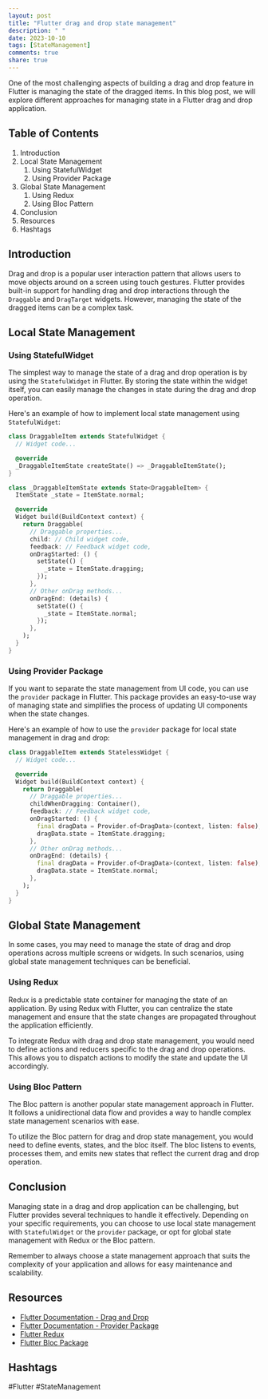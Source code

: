 ```yaml
---
layout: post
title: "Flutter drag and drop state management"
description: " "
date: 2023-10-10
tags: [StateManagement]
comments: true
share: true
---
```


One of the most challenging aspects of building a drag and drop feature in Flutter is managing the state of the dragged items. In this blog post, we will explore different approaches for managing state in a Flutter drag and drop application.

## Table of Contents
1. Introduction
2. Local State Management
   1. Using StatefulWidget
   2. Using Provider Package
3. Global State Management
   1. Using Redux
   2. Using Bloc Pattern
4. Conclusion
5. Resources
6. Hashtags

## Introduction

Drag and drop is a popular user interaction pattern that allows users to move objects around on a screen using touch gestures. Flutter provides built-in support for handling drag and drop interactions through the `Draggable` and `DragTarget` widgets. However, managing the state of the dragged items can be a complex task.

## Local State Management

### Using StatefulWidget

The simplest way to manage the state of a drag and drop operation is by using the `StatefulWidget` in Flutter. By storing the state within the widget itself, you can easily manage the changes in state during the drag and drop operation.

Here's an example of how to implement local state management using `StatefulWidget`:

```dart
class DraggableItem extends StatefulWidget {
  // Widget code...

  @override
  _DraggableItemState createState() => _DraggableItemState();
}

class _DraggableItemState extends State<DraggableItem> {
  ItemState _state = ItemState.normal;

  @override
  Widget build(BuildContext context) {
    return Draggable(
      // Draggable properties...
      child: // Child widget code,
      feedback: // Feedback widget code,
      onDragStarted: () {
        setState(() {
          _state = ItemState.dragging;
        });
      },
      // Other onDrag methods...
      onDragEnd: (details) {
        setState(() {
          _state = ItemState.normal;
        });
      },
    );
  }
}
```

### Using Provider Package

If you want to separate the state management from UI code, you can use the `provider` package in Flutter. This package provides an easy-to-use way of managing state and simplifies the process of updating UI components when the state changes.

Here's an example of how to use the `provider` package for local state management in drag and drop:

```dart
class DraggableItem extends StatelessWidget {
  // Widget code...

  @override
  Widget build(BuildContext context) {
    return Draggable(
      // Draggable properties...
      childWhenDragging: Container(),
      feedback: // Feedback widget code,
      onDragStarted: () {
        final dragData = Provider.of<DragData>(context, listen: false);
        dragData.state = ItemState.dragging;
      },
      // Other onDrag methods...
      onDragEnd: (details) {
        final dragData = Provider.of<DragData>(context, listen: false);
        dragData.state = ItemState.normal;
      },
    );
  }
}
```

## Global State Management

In some cases, you may need to manage the state of drag and drop operations across multiple screens or widgets. In such scenarios, using global state management techniques can be beneficial.

### Using Redux

Redux is a predictable state container for managing the state of an application. By using Redux with Flutter, you can centralize the state management and ensure that the state changes are propagated throughout the application efficiently.

To integrate Redux with drag and drop state management, you would need to define actions and reducers specific to the drag and drop operations. This allows you to dispatch actions to modify the state and update the UI accordingly.

### Using Bloc Pattern

The Bloc pattern is another popular state management approach in Flutter. It follows a unidirectional data flow and provides a way to handle complex state management scenarios with ease.

To utilize the Bloc pattern for drag and drop state management, you would need to define events, states, and the bloc itself. The bloc listens to events, processes them, and emits new states that reflect the current drag and drop operation.

## Conclusion

Managing state in a drag and drop application can be challenging, but Flutter provides several techniques to handle it effectively. Depending on your specific requirements, you can choose to use local state management with `StatefulWidget` or the `provider` package, or opt for global state management with Redux or the Bloc pattern.

Remember to always choose a state management approach that suits the complexity of your application and allows for easy maintenance and scalability.

## Resources

- [Flutter Documentation - Drag and Drop](https://flutter.dev/docs/development/ui/advanced/drag-drop)
- [Flutter Documentation - Provider Package](https://pub.dev/packages/provider)
- [Flutter Redux](https://pub.dev/packages/flutter_redux)
- [Flutter Bloc Package](https://pub.dev/packages/flutter_bloc)

## Hashtags
#Flutter #StateManagement